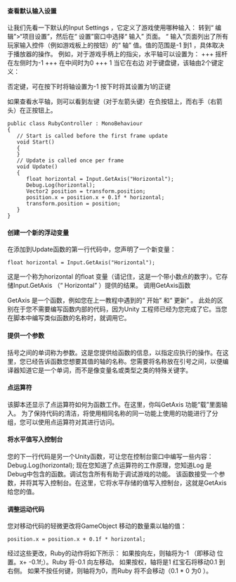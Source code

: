 #### 查看默认输入设置
让我们先看一下默认的Input Settings ，它定义了游戏使用哪种输入：
转到“ 编辑”>“项目设置”，然后在“ 设置”窗口中选择“ 输入” 页面。
“ 输入”页面列出了所有玩家输入控件（例如游戏板上的按钮）的“ 轴” 值。值的范围是-1 到1 ，具体取决于播放器的操作。
例如，对于游戏手柄上的指尖，水平轴可以设置为：
+++ 摇杆在左侧时为-1
+++ 在中间时为0
+++ 1 当它在右边
对于键盘键，该轴由2个键定义：

否定键，可在按下时将轴设置为-1
按下时将其设置为1的正键

如果查看水平轴，则可以看到左键（对于左箭头键）在负按钮上，而右手（右箭头）在正按钮上。

```
public class RubyController : MonoBehaviour
{
   // Start is called before the first frame update
   void Start()
   { 
   }
   // Update is called once per frame
   void Update()
   {
      float horizontal = Input.GetAxis("Horizontal");
      Debug.Log(horizontal);
      Vector2 position = transform.position;
      position.x = position.x + 0.1f * horizontal;
      transform.position = position;
   }
}
```
#### 创建一个新的浮动变量 
在添加到Update函数的第一行代码中，您声明了一个新变量：
```
float horizontal = Input.GetAxis("Horizontal");
```
这是一个称为horizontal 的float 变量（请记住，这是一个带小数点的数字）。它存储Input.GetAxis （“ Horizontal” ）提供的结果。
调用GetAxis函数
 
GetAxis 是一个函数，例如您在上一教程中遇到的“ 开始” 和“ 更新” 。
此处的区别在于您不需要编写函数内部的代码，因为Unity 工程师已经为您完成了它。当您在脚本中编写类似函数的名称时，就调用它。

#### 提供一个参数
括号之间的单词称为参数。这是您提供给函数的信息，以指定应执行的操作。在这里，您已经告诉函数您想要其值的轴的名称。您需要将名称放在引号之间，以便编译器知道它是一个单词，而不是像变量名或类型之类的特殊关键字。

#### 点运算符
该脚本还显示了点运算符如何为函数工作。在这里，你叫GetAxis 功能“载”里面输入。
为了保持代码的清洁，将使用相同名称的同一功能上使用的功能进行了分组，您可以使用点运算符对其进行访问。

#### 将水平值写入控制台
您的下一行代码是另一个Unity函数，可让您在控制台窗口中编写一些内容：
Debug.Log(horizontal); 
现在您知道了点运算符的工作原理，您知道Log 是Debug中包含的函数。调试包含所有有助于调试游戏的功能。
该函数接受一个参数，并将其写入控制台。在这里，它将水平存储的值写入控制台，这就是GetAxis 给您的值。

#### 调整运动代码
您对移动代码的轻微更改将GameObject 移动的数量乘以轴的值：
```
position.x = position.x + 0.1f * horizontal;
```
经过这些更改，Ruby的动作将如下所示：
如果按向左，则轴将为-1 （即移动   位置。x+ -0.1f;）。Ruby 将-0.1 向左移动。
如果按权，轴将是1 红宝石将移动0.1 到右侧。 
如果不按任何键，则轴将为0，而Ruby 将不会移动（0.1 * 0 为0 ）。
